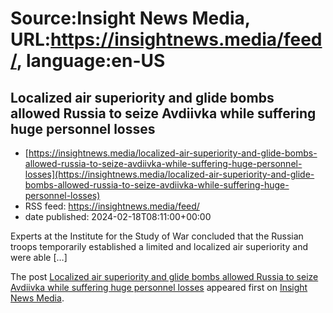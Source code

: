 # Source:Insight News Media, URL:https://insightnews.media/feed/, language:en-US

## Localized air superiority and glide bombs allowed Russia to seize Avdiivka while suffering huge personnel losses
 - [https://insightnews.media/localized-air-superiority-and-glide-bombs-allowed-russia-to-seize-avdiivka-while-suffering-huge-personnel-losses](https://insightnews.media/localized-air-superiority-and-glide-bombs-allowed-russia-to-seize-avdiivka-while-suffering-huge-personnel-losses)
 - RSS feed: https://insightnews.media/feed/
 - date published: 2024-02-18T08:11:00+00:00

<p>Experts at the Institute for the Study of War concluded that the Russian troops temporarily established a limited and localized air superiority and were able [&#8230;]</p>
<p>The post <a href="https://insightnews.media/localized-air-superiority-and-glide-bombs-allowed-russia-to-seize-avdiivka-while-suffering-huge-personnel-losses/">Localized air superiority and glide bombs allowed Russia to seize Avdiivka while suffering huge personnel losses</a> appeared first on <a href="https://insightnews.media">Insight News Media</a>.</p>

